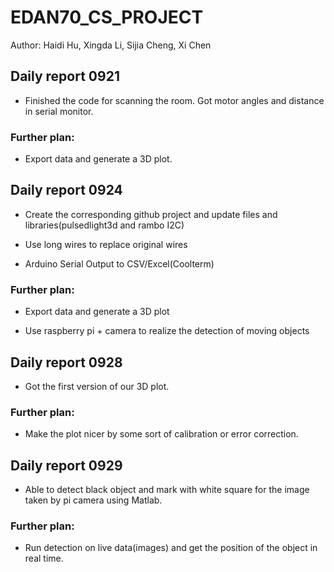 # EDAN70_CS_PROJECT
Author: Haidi Hu, Xingda Li, Sijia Cheng, Xi Chen


## Daily report 0921

  
  - Finished the code for scanning the room. Got motor angles and distance in serial monitor.

  ### Further plan:

  - Export data and generate a 3D plot.



## Daily report 0924

  
  - Create the corresponding github project and update files and libraries(pulsedlight3d and rambo I2C)


  - Use long wires to replace original wires


  - Arduino Serial Output to CSV/Excel(Coolterm)

  ### Further plan:

  - Export data and generate a 3D plot

  - Use raspberry pi + camera to realize the detection of moving objects
  

## Daily report 0928

  - Got the first version of our 3D plot.

  ### Further plan:

  - Make the plot nicer by some sort of calibration or error correction.


## Daily report 0929

  - Able to detect black object and mark with white square for the image taken by pi camera using Matlab.

  ### Further plan:

  - Run detection on live data(images) and get the position of the object in real time.



